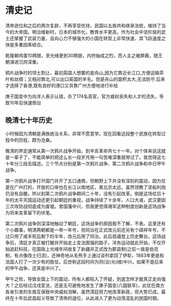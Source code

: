 # 清史记

清帝逊位和之后的两次复辟，不再享受优待，民国以五族共和继承法统，维持了当今的大帝国。明治维新时，日本的城市化，教育水平更高，作为社会中坚阶层的武士还掌握了武装力量，且向心力不够强大的小国在转型上非常快速，其飞跃速度之快是多重因素结合。

乾隆朝鸡蛋10两银，至光绪更到30两银，内府抽成之烈，而人主之被屏蔽，随王朝演进沉疴深重。

鸦片战争时的领土割让，最初英国人想要的是舟山,因为它靠近长江口,方便运输茶叶和丝绸；又相对靠北,可以出口英国的羊毛。但是舟山的面积太大,无法防守.后来才选择了香港,既有良好的港口又背靠广州方便地进行补给

庚子国变中为向洋人表示认错，杀了174名高官，官方威权丧失和人才的流失，导致10年后快速倒台

## 晚清七十年历史

小时候因为清朝是满族统治关系，非常不愿意学。现在回看这段整个民族在转型过程中的历程，颇为沧桑。

晚清的界定通常从第一次鸦片战争开始，到辛亥革命共七十一年。对个体来说这就是一辈子了，不能简单的把这么长一段岁月用一句苦难深重就带过了。我觉得这七十年分三段去描述。三个节点分别是第一次鸦片战争、第二次鸦片战争和中日甲午战争。

第一次鸦片战争打开国门并开了五口通商，但朝野上下并没有深刻的震动，因为仗是在广州打的，开放的口岸也在长江以南地区，离北京太远，虽然领教了坚船利炮仍没有自醒。所以到第二次鸦片战争期间二十年，没有引起改革。倒是这场仗后十年的太平天国运动还更引起朝廷的重视，战争持续了十余年，人口大减，武汉更因三次攻防战彻底成为废墟。曾国藩中兴，但我更觉得湘军这种制度创新是这场战争为将来变革留下的伏笔。

第二次鸦片战争则深深地触动了朝廷，这场战争的原因我不了解，不表。这里还有个小趣事，明清两朝都是一帝一年号，但同治在正式改元前还另有个祺祥年号，不过只用了咸丰死后剩下的半年，改元后用了同治，此后慈禧登上历史舞台。这场战争后，清廷才真正被打醒并开始走上变法图强的路子，洋务运动就此开始，不仅开始追赶科技，在国政上光绪年间收复了新疆并正式改为郡县制(之前一直是伯克制，有点像改土归流)，还神奇地从毛熊手上通过谈判拿回了伊犁，1883年更是和法国人打了一次少有的胜仗。后世称这段时间为同(治)光(绪)中兴，如果不是后来的甲午战争，还真是中兴了。

甲午之败，导致全国上下的震动，所有人都陷入了怀疑，到底怎样才能真正走向强大？之后经过戊戌变法，还是无可避免地发生了庚子国变(八国联军)，此仗在南方各省引发的东南互保致中央威权消解，虽然清廷努力地改革新政，但大势已成，最终在十年后武昌起义导致了清帝的退位，从此进入了更为动荡混乱的民国时期。
